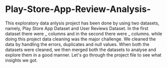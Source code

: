 # Play-Store-App-Review-Analysis-
This exploratory data anlysis project has been done by using two datasets, namely, Play Store App Dataset and User Reviews Dataset. In the first dataset there were _ columns and in the second there were _ columns. while doing this project data cleaning was the major challenge. We cleaned the data by handling the errors, duplicates and null values. When both the datasets were cleaned, we then merged both the datasets to analyse and explore them in a good manner. Let's go through the project file to see what insights we got.
